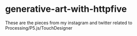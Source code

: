 # generative-art-with-httpfive
These are the pieces from my instagram and twitter related to Processing/P5.js/TouchDesigner
